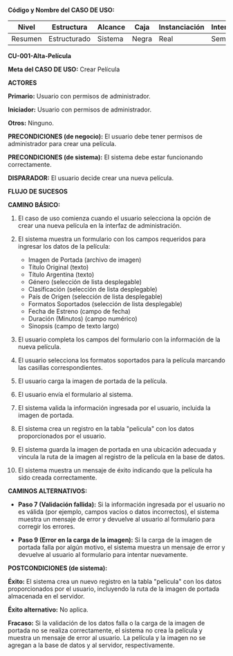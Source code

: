 **Código y Nombre del CASO DE USO:**

| Nivel  | Estructura | Alcance | Caja | Instanciación | Interacción |
|--------|------------|---------|-------|-----------------|--------------|
| Resumen | Estructurado | Sistema | Negra | Real | Semántico |

**CU-001-Alta-Película**

**Meta del CASO DE USO:** Crear Película

**ACTORES**

**Primario:** Usuario con permisos de administrador.

**Iniciador:** Usuario con permisos de administrador.

**Otros:** Ninguno.

**PRECONDICIONES (de negocio):** El usuario debe tener permisos de administrador para crear una película.

**PRECONDICIONES (de sistema):** El sistema debe estar funcionando correctamente.

**DISPARADOR:** El usuario decide crear una nueva película.

**FLUJO DE SUCESOS**

**CAMINO BÁSICO:**

1. El caso de uso comienza cuando el usuario selecciona la opción de crear una nueva película en la interfaz de administración.

2. El sistema muestra un formulario con los campos requeridos para ingresar los datos de la película:
   - Imagen de Portada (archivo de imagen)
   - Título Original (texto)
   - Título Argentina (texto)
   - Género (selección de lista desplegable)
   - Clasificación (selección de lista desplegable)
   - País de Origen (selección de lista desplegable)
   - Formatos Soportados (selección de lista desplegable)
   - Fecha de Estreno (campo de fecha)
   - Duración (Minutos) (campo numérico)
   - Sinopsis (campo de texto largo)

3. El usuario completa los campos del formulario con la información de la nueva película.

4. El usuario selecciona los formatos soportados para la película marcando las casillas correspondientes.

5. El usuario carga la imagen de portada de la película.

6. El usuario envía el formulario al sistema.

7. El sistema valida la información ingresada por el usuario, incluida la imagen de portada.

8. El sistema crea un registro en la tabla "pelicula" con los datos proporcionados por el usuario.

9. El sistema guarda la imagen de portada en una ubicación adecuada y vincula la ruta de la imagen al registro de la película en la base de datos.

10. El sistema muestra un mensaje de éxito indicando que la película ha sido creada correctamente.

**CAMINOS ALTERNATIVOS:**

- **Paso 7 (Validación fallida):** Si la información ingresada por el usuario no es válida (por ejemplo, campos vacíos o datos incorrectos), el sistema muestra un mensaje de error y devuelve al usuario al formulario para corregir los errores.

- **Paso 9 (Error en la carga de la imagen):** Si la carga de la imagen de portada falla por algún motivo, el sistema muestra un mensaje de error y devuelve al usuario al formulario para intentar nuevamente.

**POSTCONDICIONES (de sistema):**

**Éxito:** El sistema crea un nuevo registro en la tabla "pelicula" con los datos proporcionados por el usuario, incluyendo la ruta de la imagen de portada almacenada en el servidor.

**Éxito alternativo:** No aplica.

**Fracaso:** Si la validación de los datos falla o la carga de la imagen de portada no se realiza correctamente, el sistema no crea la película y muestra un mensaje de error al usuario. La película y la imagen no se agregan a la base de datos y al servidor, respectivamente.
